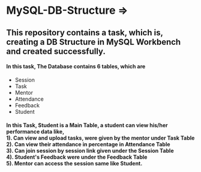 # MySQL-DB-Structure =>

<h2>This repository contains a task, which is, creating a DB Structure in MySQL Workbench and created successfully.</h2>

<h4>In this task, The Database contains 6 tables, which are</h4>

<ul>
<li>Session</li>
<li>Task</li>
<li>Mentor</li>
<li>Attendance</li>
<li>Feedback</li>
<li>Student</li>
</ul>

<h4>In this Task, Student is a Main Table, a student can view his/her performance data like, <br>
1). Can view and upload tasks, were given by the mentor under Task Table<br>
2). Can view their attendance in percentage in Attendance Table <br> 
3). Can join session by session link given under the Session Table<br>
4). Student's Feedback were under the Feedback Table<br>
5). Mentor can access the session same like Student.
</h4>
